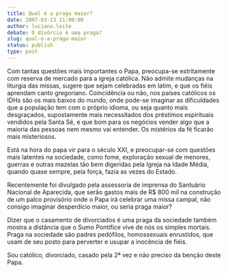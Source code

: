 ```yaml
---
title: Qual é a praga maior?
date: 2007-03-13 21:00:00
author: luciano.leite
debate: O divórcio é uma praga?
slug: qual-e-a-praga-maior
status: publish 
type: post
---
```


Com tantas questões mais importantes o Papa, preocupa-se estritamente com reserva de mercado para a igreja católica. Não admite mudanças na liturgia das missas, sugere que sejam celebradas em latim, e que os fiéis aprendam canto gregoriano. Coincidência ou não, nos países católicos os IDHs são os mais baixos do mundo, onde pode-se imaginar as dificuldades que a população tem com o próprio idioma, ou seja quanto mais desgraçados, supostamente mais necessitados dos préstimos espirituais vendidos pela Santa Sé, e que bom para os negócios vender algo que a maioria das pessoas nem mesmo vai entender. Os mistérios da fé ficarão mais misteriosos.  

Está na hora do papa vir para o século XXI, e preocupar-se com questões mais latentes na sociedade, como fome, exploração sexual de menores, guerras e outras mazelas tão bem digeridas pela Igreja na Idade Média, quando quase sempre, pela força, fazia as vezes do Estado.  

Recentemente foi divulgado pela assessoria de imprensa do Santuário Nacional de Aparecida, que serão gastos mais de R$ 800 mil na construçâo de um palco provisório onde o Papa irá celebrar uma missa campal, não consigo imaginar desperdício maior, ou seria praga maior?  

Dizer que o casamento de divorciados é uma praga da sociedade também mostra a distância que o Sumo Pontífice vive de nós os simples mortais. Praga na sociedade são padres pedófilos, homossexuais enrustidos, que usam de seu posto para perverter e usupar a inocência de fiéis.  

Sou católico, divorciado, casado pela 2ª vez e não preciso da benção deste Papa.
